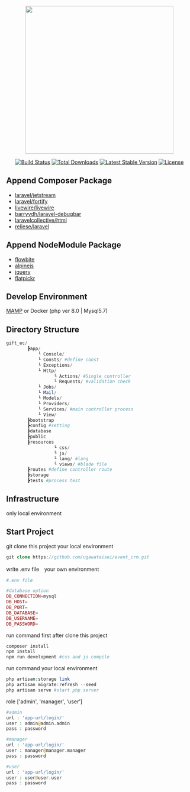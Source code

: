 <p align="center"><a href="https://laravel.com" target="_blank"><img src="https://raw.githubusercontent.com/laravel/art/master/logo-lockup/5%20SVG/2%20CMYK/1%20Full%20Color/laravel-logolockup-cmyk-red.svg" width="400"></a></p>

<p align="center">
<a href="https://travis-ci.org/laravel/framework"><img src="https://travis-ci.org/laravel/framework.svg" alt="Build Status"></a>
<a href="https://packagist.org/packages/laravel/framework"><img src="https://img.shields.io/packagist/dt/laravel/framework" alt="Total Downloads"></a>
<a href="https://packagist.org/packages/laravel/framework"><img src="https://img.shields.io/packagist/v/laravel/framework" alt="Latest Stable Version"></a>
<a href="https://packagist.org/packages/laravel/framework"><img src="https://img.shields.io/packagist/l/laravel/framework" alt="License"></a>
</p>

## Append Composer Package

- [laravel/jetstream](https://jetstream.laravel.com/2.x/introduction.html)
- [laravel/fortify](https://readouble.com/laravel/8.x/ja/fortify.html)
- [livewire/livewire](https://laravel-livewire.com/)
- [barryvdh/laravel-debugbar](https://github.com/barryvdh/laravel-debugbar)
- [laravelcollective/html](https://laravelcollective.com/)
- [reliese/laravel](https://github.com/reliese/laravel)

## Append NodeModule Package

- [flowbite](https://flowbite.com/docs/getting-started/introduction/)
- [alpinejs](https://alpinejs.dev/)
- [jquery](https://jquery.com/)
- [flatpickr](https://flatpickr.js.org/)

## Develop Environment

[MAMP](https://www.mamp.info/en/downloads/) or Docker (php ver 8.0 | Mysql5.7)

## Directory Structure

```php
gift_ec/
        ┣app/
            └ Console/
            └ Consts/ #define const
            └ Exceptions/
            └ Http/
                  └ Actions/ #Single controller
                  └ Requests/ #validation check
            └ Jobs/
            └ Mail/
            └ Models/
            └ Providers/
            └ Services/ #main controller process
            └ View/
        ┣bootstrap
        ┣config #setting
        ┣database
        ┣public
        ┣resources
                  └ css/
                  └ js/ 
                  └ lang/ #lang
                  └ views/ #blade file      
        ┣routes #define controller route
        ┣storage
        ┣tests #process test
```

##  Infrastructure

only local environment

## Start Project

git clone this project your local environment

```php
git clone https://github.com/ugawataisei/event_crm.git
```

write .env file　your own environment
```php
#.env file

#database option
DB_CONNECTION=mysql
DB_HOST=
DB_PORT=
DB_DATABASE=
DB_USERNAME=
DB_PASSWORD=

```

run command first after clone this project

```php
composer install
npm install 
npm run development #css and js compile
```

run command your local environment
```php
php artisan:storage link
php artisan migrate:refresh --seed
php artisan serve #start php server
```

role ['admin', 'manager', 'user']

```php
#admin
url : 'app-url/login/'
user : admin@admin.admin
pass : password

#manager
url : 'app-url/login/'
user : manager@manager.manager
pass : password

#user
url : 'app-url/login/'
user : user@user.user
pass : password

```
